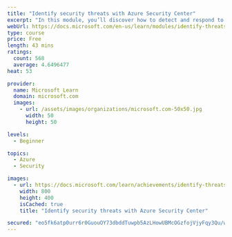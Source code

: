 ```yaml
---
title: "Identify security threats with Azure Security Center"
excerpt: "In this module, you’ll discover how to detect and respond to threats with Azure Security Center."
webUrl: https://docs.microsoft.com/en-us/learn/modules/identify-threats-with-azure-security-center/
type: course
price: Free
length: 43 mins
ratings:
  count: 568
  average: 4.6496477
heat: 53

provider:
  name: Microsoft Learn
  domain: microsoft.com
  images:
    - url: /assets/images/organizations/microsoft.com-50x50.jpg
      width: 50
      height: 50

levels:
  - Beginner

topics:
  - Azure
  - Security

images:
  - url: https://docs.microsoft.com/learn/achievements/identify-threats-with-azure-security-center-social.png
    width: 800
    height: 400
    isCached: true
    title: "Identify security threats with Azure Security Center"

secured: "eo5fk6atp0urr6r0GuouOY73dbddTuwpb5AzLHowUBMcOGzfojVjyFqy3Qu/wySKl425V7B2kBchnkBL/ML67ZmOXKLGG3uzI2MHBRbstJJjZf3Z6uR/SnZ9v/84IMaOak/mSs++jnOkDXQkqKC5gAMDS5riE81bQPzcNfxkMUGw1Qil6DlITO/28RVBQwb6/h/uHUMBxPwRUXfc2M8gW/mZLMp7iiVhIuyca1kLTXJY2u0ODTex3ng8vOODJSKZluW8tDo4bws7lxflPjs+0Q0RLJemAdpGoi27qD16qvmO3AVmhvQ1Rf83hPYrYan5xRTYqv77x5eOvBUYfuQK9vCj3G/a/CMcSnpiKnN/LYp23v7DpwoBcE3VxwSckh1aUoxuzBAvSENd+fF8lh58wQ==;+vNnLreo/tAAfNGPJ02nKw=="
---
```


